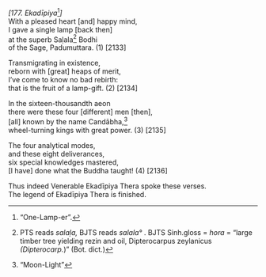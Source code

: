 *\[177. Ekadīpiya*[^1]*\]*  
With a pleased heart \[and\] happy mind,  
I gave a single lamp \[back then\]  
at the superb Saḷala[^2] Bodhi  
of the Sage, Padumuttara. (1) \[2133\]

Transmigrating in existence,  
reborn with \[great\] heaps of merit,  
I’ve come to know no bad rebirth:  
that is the fruit of a lamp-gift. (2) \[2134\]

In the sixteen-thousandth aeon  
there were these four \[different\] men \[then\],  
\[all\] known by the name Candābha,[^3]  
wheel-turning kings with great power. (3) \[2135\]

The four analytical modes,  
and these eight deliverances,  
six special knowledges mastered,  
\[I have\] done what the Buddha taught! (4) \[2136\]

Thus indeed Venerable Ekadīpiya Thera spoke these verses.  
The legend of Ekadīpiya Thera is finished.

[^1]: “One-Lamp-er”.

[^2]: PTS reads *salaḷa,* BJTS reads *salala°* . BJTS Sinh.gloss = *hora* = “large timber tree yielding rezin and oil, Dipterocarpus zeylanicus *(Dipterocarp.*)” (Bot. dict.)

[^3]: “Moon-Light”
